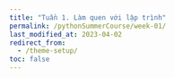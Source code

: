 ```yaml
---
title: "Tuần 1. Làm quen với lập trình"
permalink: /pythonSummerCourse/week-01/
last_modified_at: 2023-04-02
redirect_from:
  - /theme-setup/
toc: false
---
```

